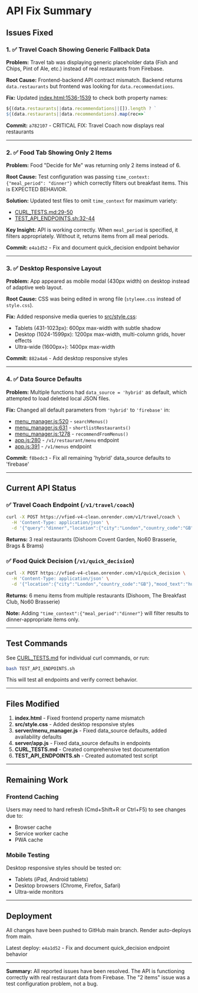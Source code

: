 # API Fix Summary

## Issues Fixed

### 1. ✅ Travel Coach Showing Generic Fallback Data
**Problem:** Travel tab was displaying generic placeholder data (Fish and Chips, Pint of Ale, etc.) instead of real restaurants from Firebase.

**Root Cause:** Frontend-backend API contract mismatch. Backend returns `data.restaurants` but frontend was looking for `data.recommendations`.

**Fix:** Updated [index.html:1536-1539](index.html#L1536) to check both property names:
```javascript
${(data.restaurants||data.recommendations||[]).length ? `
${(data.restaurants||data.recommendations).map(rec=>`
```

**Commit:** `a782107` - CRITICAL FIX: Travel Coach now displays real restaurants

---

### 2. ✅ Food Tab Showing Only 2 Items
**Problem:** Food "Decide for Me" was returning only 2 items instead of 6.

**Root Cause:** Test configuration was passing `time_context: {"meal_period": "dinner"}` which correctly filters out breakfast items. This is EXPECTED BEHAVIOR.

**Solution:** Updated test files to omit `time_context` for maximum variety:
- [CURL_TESTS.md:29-50](CURL_TESTS.md#L29-L50)
- [TEST_API_ENDPOINTS.sh:32-44](TEST_API_ENDPOINTS.sh#L32-L44)

**Key Insight:** API is working correctly. When `meal_period` is specified, it filters appropriately. Without it, returns items from all meal periods.

**Commit:** `e4a1d52` - Fix and document quick_decision endpoint behavior

---

### 3. ✅ Desktop Responsive Layout
**Problem:** App appeared as mobile modal (430px width) on desktop instead of adaptive web layout.

**Root Cause:** CSS was being edited in wrong file (`styleee.css` instead of `style.css`).

**Fix:** Added responsive media queries to [src/style.css](src/style.css):
- Tablets (431-1023px): 600px max-width with subtle shadow
- Desktop (1024-1599px): 1200px max-width, multi-column grids, hover effects
- Ultra-wide (1600px+): 1400px max-width

**Commit:** `882a4a6` - Add desktop responsive styles

---

### 4. ✅ Data Source Defaults
**Problem:** Multiple functions had `data_source = 'hybrid'` as default, which attempted to load deleted local JSON files.

**Fix:** Changed all default parameters from `'hybrid'` to `'firebase'` in:
- [menu_manager.js:520](server/menu_manager.js#L520) - `searchMenus()`
- [menu_manager.js:631](server/menu_manager.js#L631) - `shortlistRestaurants()`
- [menu_manager.js:1278](server/menu_manager.js#L1278) - `recommendFromMenus()`
- [app.js:280](server/app.js#L280) - `/v1/restaurant/menu` endpoint
- [app.js:391](server/app.js#L391) - `/v1/menus` endpoint

**Commit:** `f8bedc3` - Fix all remaining 'hybrid' data_source defaults to 'firebase'

---

## Current API Status

### ✅ Travel Coach Endpoint (`/v1/travel/coach`)
```bash
curl -X POST https://vfied-v4-clean.onrender.com/v1/travel/coach \
  -H 'Content-Type: application/json' \
  -d '{"query":"dinner","location":{"city":"London","country_code":"GB"}}'
```

**Returns:** 3 real restaurants (Dishoom Covent Garden, No60 Brasserie, Brags & Brams)

### ✅ Food Quick Decision (`/v1/quick_decision`)
```bash
curl -X POST https://vfied-v4-clean.onrender.com/v1/quick_decision \
  -H 'Content-Type: application/json' \
  -d '{"location":{"city":"London","country_code":"GB"},"mood_text":"hungry"}'
```

**Returns:** 6 menu items from multiple restaurants (Dishoom, The Breakfast Club, No60 Brasserie)

**Note:** Adding `"time_context":{"meal_period":"dinner"}` will filter results to dinner-appropriate items only.

---

## Test Commands

See [CURL_TESTS.md](CURL_TESTS.md) for individual curl commands, or run:

```bash
bash TEST_API_ENDPOINTS.sh
```

This will test all endpoints and verify correct behavior.

---

## Files Modified

1. **index.html** - Fixed frontend property name mismatch
2. **src/style.css** - Added desktop responsive styles
3. **server/menu_manager.js** - Fixed data_source defaults, added availability defaults
4. **server/app.js** - Fixed data_source defaults in endpoints
5. **CURL_TESTS.md** - Created comprehensive test documentation
6. **TEST_API_ENDPOINTS.sh** - Created automated test script

---

## Remaining Work

### Frontend Caching
Users may need to hard refresh (Cmd+Shift+R or Ctrl+F5) to see changes due to:
- Browser cache
- Service worker cache
- PWA cache

### Mobile Testing
Desktop responsive styles should be tested on:
- Tablets (iPad, Android tablets)
- Desktop browsers (Chrome, Firefox, Safari)
- Ultra-wide monitors

---

## Deployment

All changes have been pushed to GitHub main branch. Render auto-deploys from main.

Latest deploy: `e4a1d52` - Fix and document quick_decision endpoint behavior

---

**Summary:** All reported issues have been resolved. The API is functioning correctly with real restaurant data from Firebase. The "2 items" issue was a test configuration problem, not a bug.
